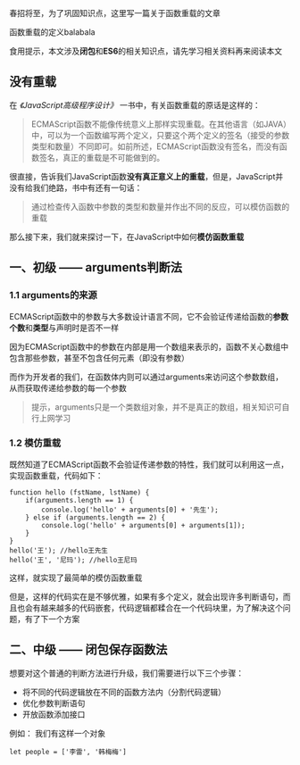 春招将至，为了巩固知识点，这里写一篇关于函数重载的文章

函数重载的定义balabala

食用提示，本文涉及**闭包**和**ES6**的相关知识点，请先学习相关资料再来阅读本文

## 没有重载
在 *《JavaScript高级程序设计》* 一书中，有关函数重载的原话是这样的：
> ECMAScript函数不能像传统意义上那样实现重载。在其他语言（如JAVA）中，可以为一个函数编写两个定义，只要这个两个定义的签名（接受的参数类型和数量）不同即可。如前所述，ECMAScript函数没有签名，而没有函数签名，真正的重载是不可能做到的。

很直接，告诉我们JavaScript函数**没有真正意义上的重载**，但是，JavaScript并没有给我们绝路，书中有还有一句话：

> 通过检查传入函数中参数的类型和数量并作出不同的反应，可以模仿函数的重载

那么接下来，我们就来探讨一下，在JavaScript中如何**模仿函数重载**

## 一、初级 —— arguments判断法

### 1.1 arguments的来源
ECMAScript函数中的参数与大多数设计语言不同，它不会验证传递给函数的**参数个数**和**类型**与声明时是否不一样

因为ECMAScript函数中的参数在内部是用一个数组来表示的，函数不关心数组中包含那些参数，甚至不包含任何元素（即没有参数）

而作为开发者的我们，在函数体内则可以通过arguments来访问这个参数数组，从而获取传递给参数的每一个参数

> 提示，arguments只是一个类数组对象，并不是真正的数组，相关知识可自行上网学习

### 1.2 模仿重载
既然知道了ECMAScript函数不会验证传递参数的特性，我们就可以利用这一点，实现函数重载，代码如下：

```
function hello (fstName, lstName) {
    if(arguments.length == 1) {
        console.log('hello' + arguments[0] + '先生');
    } else if (arguments.length == 2) {
        console.log('hello' + arguments[0] + arguments[1]);
    }
}
hello('王'); //hello王先生
hello('王', '尼玛'); //hello王尼玛
```

这样，就实现了最简单的模仿函数重载

但是，这样的代码实在是不够优雅，如果有多个定义，就会出现许多判断语句，而且也会有越来越多的代码嵌套，代码逻辑都糅合在一个代码块里，为了解决这个问题，有了下一个方案

## 二、中级 —— 闭包保存函数法
想要对这个普通的判断方法进行升级，我们需要进行以下三个步骤：
* 将不同的代码逻辑放在不同的函数方法内（分割代码逻辑）
* 优化参数判断语句
* 开放函数添加接口

例如：
我们有这样一个对象
```
let people = ['李雷', '韩梅梅']
```
